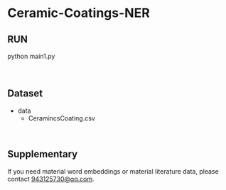 # Ceramic-Coatings-NER


## RUN<br>
python main1.py
<br>
<br>
<br>


## Dataset<br>
* data
    * CeramincsCoating.csv 
<br>


## Supplementary<br>
If you need material word embeddings or material literature data, please contact 943125730@qq.com.



